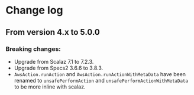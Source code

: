 Change log
===

## From version 4.x to 5.0.0
### Breaking changes:
* Upgrade from Scalaz 7.1 to 7.2.3.
* Upgrade from Specs2 3.6.6 to 3.8.3.
* `AwsAction.runAction` and `AwsAction.runActionWithMetaData` have been renamed to `unsafePerformAction` and `unsafePerformActionWithMetaData` to be more inline with scalaz.
